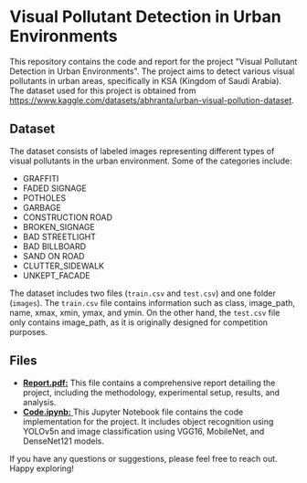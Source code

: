 # Visual Pollutant Detection in Urban Environments
This repository contains the code and report for the project "Visual Pollutant Detection in Urban Environments". The project aims to detect various visual pollutants in urban areas, specifically in KSA (Kingdom of Saudi Arabia). The dataset used for this project is obtained from https://www.kaggle.com/datasets/abhranta/urban-visual-pollution-dataset.

## Dataset
The dataset consists of labeled images representing different types of visual pollutants in the urban environment. Some of the categories include:
- GRAFFITI
- FADED SIGNAGE
- POTHOLES
- GARBAGE
- CONSTRUCTION ROAD
- BROKEN_SIGNAGE
- BAD STREETLIGHT
- BAD BILLBOARD
- SAND ON ROAD
- CLUTTER_SIDEWALK
- UNKEPT_FACADE

The dataset includes two files (```train.csv``` and ```test.csv```) and one folder (```images```). The ```train.csv``` file contains information such as class, image_path, name, xmax, xmin, ymax, and ymin. On the other hand, the ```test.csv``` file only contains image_path, as it is originally designed for competition purposes.

## Files
- [**Report.pdf:**]([url](https://github.com/shafamira/visual-pollutants-detection/blob/e306e6f0d88787eee8ee9d8553f9fc4317696873/Report%20Project%20Deep%20Learning.pdf)) This file contains a comprehensive report detailing the project, including the methodology, experimental setup, results, and analysis.
- [**Code.ipynb:** ](Group_7.ipynb)This Jupyter Notebook file contains the code implementation for the project. It includes object recognition using YOLOv5n and image classification using VGG16, MobileNet, and DenseNet121 models.

If you have any questions or suggestions, please feel free to reach out. Happy exploring!
